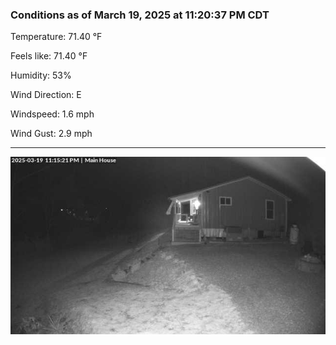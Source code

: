 ### Conditions as of March 19, 2025 at 11:20:37 PM CDT 

Temperature: 71.40 &deg;F

Feels like: 71.40 &deg;F

Humidity: 53%

Wind Direction: E

Windspeed: 1.6 mph

Wind Gust: 2.9 mph

---

<img src="./images/latest.jpeg"/>

